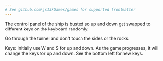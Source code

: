 ```yaml
---
# See github.com/js13kGames/games for supported frontmatter
---
```

The control panel of the ship is busted so up and down get swapped to different keys on the keyboard randomly.

Go through the tunnel and don't touch the sides or the rocks.

Keys: Initially use W and S for up and down. As the game progresses, it will change the keys for up and down. See the bottom left for new keys.